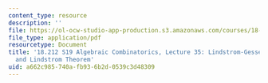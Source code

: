 ```yaml
---
content_type: resource
description: ''
file: https://ol-ocw-studio-app-production.s3.amazonaws.com/courses/18-212-algebraic-combinatorics-spring-2019/a662c985740afb936b2d0539c3d48309_MIT18_212S19_lec35.pdf
file_type: application/pdf
resourcetype: Document
title: '18.212 S19 Algebraic Combinatorics, Lecture 35: Lindstrom-Gessel-Viennot lemma
  and Lindstrom Theorem'
uid: a662c985-740a-fb93-6b2d-0539c3d48309
---
```


